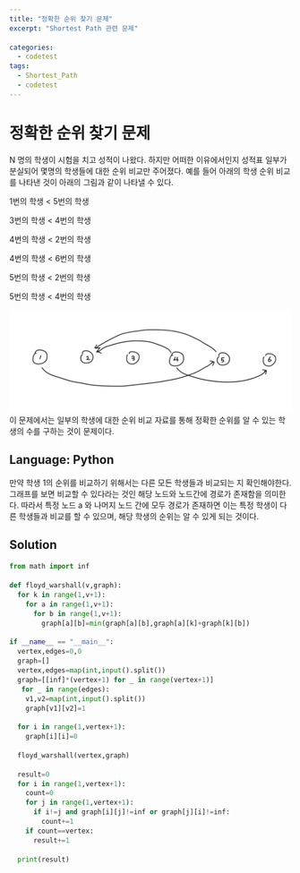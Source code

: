 ```yaml
---
title: "정확한 순위 찾기 문제"
excerpt: "Shortest Path 관련 문제"

categories:
  - codetest
tags:
  - Shortest_Path
  - codetest
---
```

# 정확한 순위 찾기 문제
N 명의 학생이 시험을 치고 성적이 나왔다. 하지만 어떠한 이유에서인지 성적표 일부가 분실되어 몇명의 학생들에 대한 순위 비교만 주어졌다. 
예를 들어 아래의 학생 순위 비교를 나타낸 것이 아래의 그림과 같이 나타낼 수 있다.

1번의 학생 < 5번의 학생

3번의 학생 < 4번의 학생

4번의 학생 < 2번의 학생

4번의 학생 < 6번의 학생

5번의 학생 < 2번의 학생

5번의 학생 < 4번의 학생

![question](/assets/images/algorithm/question1.png)
이 문제에서는 일부의 학생에 대한 순위 비교 자료를 통해 정확한 순위를 알 수 있는 학생의 수를 구하는 것이 문제이다.

## Language: Python
만약 학생 1의 순위를 비교하기 위해서는 다른 모든 학생들과 비교되는 지 확인해야한다. 그래프를 보면 비교할 수 있다라는 것인 해당 노드와 노드간에 경로가 존재함을 의미한다. 따라서 특정 노드 a 와 나머지 노드 간에 모두 경로가 존재하면 이는 특정 학생이 다른 학생들과 비교를 할 수 있으며, 해당 학생의 순위는 알 수 있게 되는 것이다.

## Solution

```python
from math import inf

def floyd_warshall(v,graph):
  for k in range(1,v+1):
    for a in range(1,v+1):
      for b in range(1,v+1):
        graph[a][b]=min(graph[a][b],graph[a][k]+graph[k][b])

if __name__ == "__main__":
  vertex,edges=0,0
  graph=[]
  vertex,edges=map(int,input().split())
  graph=[[inf]*(vertex+1) for _ in range(vertex+1)]
   for _ in range(edges):
    v1,v2=map(int,input().split())
    graph[v1][v2]=1

  for i in range(1,vertex+1):
    graph[i][i]=0

  floyd_warshall(vertex,graph)

  result=0
  for i in range(1,vertex+1):
    count=0
    for j in range(1,vertex+1):
      if i!=j and graph[i][j]!=inf or graph[j][i]!=inf:
        count+=1
    if count==vertex:
      result+=1

  print(result)
```
